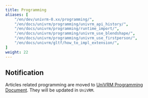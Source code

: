 ```yaml
---
title: Programming
aliases: [
    "/en/dev/univrm-0.xx/programming/",
    "/en/docs/univrm/programming/univrm_api_history/",
    "/en/docs/univrm/programming/runtime_import/",
    "/en/docs/univrm/programming/univrm_use_blendshape/",
    "/en/docs/univrm/programming/univrm_use_firstperson/",
    "/en/docs/univrm/gltf/how_to_impl_extension/",
]
weight: 22
---
```


## Notification

Articles related programming are moved to [UniVRM Programming Document](https://vrm-c.github.io/UniVRM/).
They will be updated in `UniVRM`.
